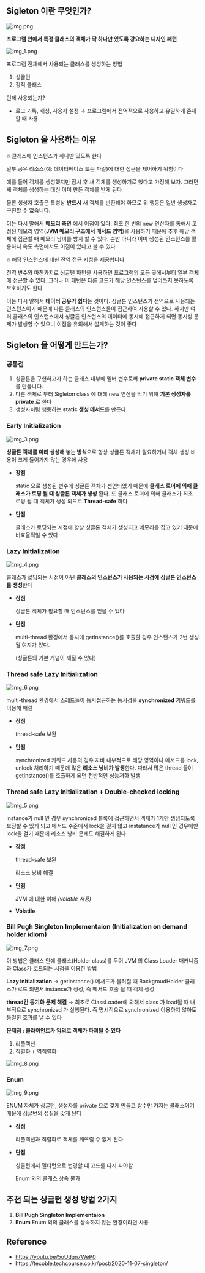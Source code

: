 ## Sigleton 이란 무엇인가?

![img.png](img.png)

**프로그램 안에서 특정 클래스의 객체가 딱 하나만 있도록 강요하는 디자인 패턴**

![img_1.png](img_1.png)

프로그램 전체에서 사용되는 클래스를 생성하는 방법

1. 싱글턴
2. 정적 클래스

언제 사용되는가?

- 로그 기록,  캐싱, 사용자 설정 → 프로그램에서 전역적으로 사용하고 유일하게 존재할 때 사용

## Sigleton 을 사용하는 이유

<aside>
🔥 클래스에 인스턴스가 하나만 있도록 한다
</aside>

일부 공유 리소스(예: 데이터베이스 또는 파일)에 대한 접근을 제어하기 위함이다

예를 들어 객체를 생성했지만 잠시 후 새 객체를 생성하기로 했다고 가정해 보자. 그러면 새 객체를 생성하는 대신 이미 만든 객체를 받게 된다

물론 생성자 호출은 특성상 **반드시** 새 객체를 반환해야 하므로 위 행동은 일반 생성자로 구현할 수 없습니다.

이는 다시 말해서 **메모리 측면** 에서 이점이 있다. 최초 한 번의 new 연산자를 통해서 고정된 메모리 영역(**JVM 메모리 구조에서 메서드 영역**)을 사용하기 때문에 추후 해당 객체에 접근할 때 메모리 낭비를 방지 할 수 있다. 뿐만 아니라 이미 생성된 인스턴스를 활용하니 속도 측면에서도 이점이 있다고 볼 수 있다

<aside>
🔥 해당 인스턴스에 대한 전역 접근 지점을 제공합니다
</aside>

전역 변수와 마찬가지로 싱글턴 패턴을 사용하면 프로그램의 모든 곳에서부터 일부 객체에 접근할 수 있다. 그러나 이 패턴은 다른 코드가 해당 인스턴스를 덮어쓰지 못하도록 보호하기도 한다

이는 다시 말해서 **데이터 공유가 쉽다**는 것이다. 싱글톤 인스턴스가 전역으로 사용되는 인스턴스이기 때문에 다른 클래스의 인스턴스들이 접근하여 사용할 수 있다. 하지만 여러 클래스의 인스턴스에서 싱글톤 인스턴스의 데이터에 동시에 접근하게 되면 동시성 문제가 발생할 수 있으니 이점을 유의해서 설계하는 것이 좋다

## Sigleton 을 어떻게 만드는가?

### 공통점

1. 싱글톤을 구현하고자 하는 클래스 내부에 멤버 변수로써 **private static 객체 변수**를 만듭니다.
2. 다른 객체로 부터 Sigleton class 에 대해 new 연산을 막기 위해 **기본 생성자를 private** 로 한다
3. 생성자처럼 행동하는 **static 생성 메서드**를 만든다.

### Early Initialization

![img_3.png](img_3.png)

**싱글톤 객체를 미리 생성해 놓는 방식**으로 항상 싱글톤 객체가 필요하거나 객체 생성 비용이 크게 들어가지 않는 경우에 사용

- **장점**

  static 으로 생성된 변수에 싱글톤 객체가 선언되었기 때문에 **클래스 로더에 의해 클래스가 로딩 될 때 싱글톤 객체가 생성** 된다. 또 클래스 로더에 의해 클래스가 최초 로딩 될 때 객체가 생성 되므로 **Thread-safe** 하다

- **단점**

  클래스가 로딩되는 시점에 항상 싱글톤 객체가 생성되고 메모리를 잡고 있기 때문에 비효율적일 수 있다


### Lazy Initialization

![img_4.png](img_4.png)

클래스가 로딩되는 시점이 아닌 **클래스의 인스턴스가 사용되는 시점에 싱글톤 인스턴스를 생성**한다

- **장점**

  싱글톤 객체가 필요할 때 인스턴스를 얻을 수 있다

- **단점**

  multi-thread 환경에서 동시에 getInstance()를 호출할 경우 인스턴스가 2번 생성될 여지가 있다.

  (싱글톤의 기본 개념이 깨질 수 있다)


### Thread safe Lazy Initialization

![img_6.png](img_6.png)

multi-thread 환경에서 스레드들이 동시접근하는 동시성을 **synchronized** 키워드를 이용해 해결

- **장점**

  thread-safe 보완

- **단점**

  synchronized 키워드 사용의 경우 자바 내부적으로 해당 영역이나 메서드를 lock, unlock 처리하기 때문에 많은 **리소스 낭비가 발생**한다. 따라서 많은 thread 들이 getInstance()를 호출하게 되면 전반적인 성능저하 발생


### Thread safe Lazy Initialization + **Double-checked locking**

![img_5.png](img_5.png)


instance가 null 인 경우 synchronized 블록에 접근하면서 객체가 1개만 생성되도록 보장할 수 있게 되고 메서드 수준에서 lock을 걸지 않고 instatance가 null 인 경우에만 lock을 걸기 때문에 리소스 낭비 문제도 해결하게 된다

- **장점**

  thread-safe 보완

  리소스 낭비 해결

- **단점**

  JVM 에 대한 이해 *(volatile 사용)*

- **Volatile**

### ****Bill Pugh Singleton Implementaion (Initialization on demand holder idiom)****

![img_7.png](img_7.png)

이 방법은 클래스 안에 클래스(Holder class)를 두어 JVM 의 Class Loader 매커니즘과 Class가 로드되는 시점을 이용한 방법

**Lazy initialization** → getInstance() 메서드가 불려질 때 BackgroudHolder 클래스가 로드 되면서 instance가 생성, 즉 메서드 호출 될 때 객체 생성

**thread간 동기화 문제 해결** → 최초로 ClassLoader에 의해서 class 가 load될 때 내부적으로 synchronized 가 실행된다. 즉 명시적으로 synchronized 이용하지 않아도 동일한 효과를 낼 수 있다

**문제점 : 클라이언트가 임의로 객체가 파괴될 수 있다**

1. 리플렉션
2. 직렬화 + 역직렬화

![img_8.png](img_8.png)

### Enum

![img_9.png](img_9.png)

ENUM 자체가 싱글턴, 생성자를 private 으로 갖게 만들고 상수만 가지는 클래스이기 때문에 싱글턴의 성질을 갖게 된다

- **장점**

  리플렉션과 직렬화로 객체를 깨뜨릴 수 없게 된다

- **단점**

  싱클턴에서 멀티턴으로 변경할 때 코드를 다시 짜야함

  Enum 외의 클래스 상속 불가


## 추천 되는 싱글턴 생성 방법 2가지

1. ****Bill Pugh Singleton Implementaion****
2. **Enum**
   Enum 외의 클래스를 상속하지 않는 환경이라면 사용

## Reference

- https://youtu.be/5oUdqn7WeP0
- https://tecoble.techcourse.co.kr/post/2020-11-07-singleton/